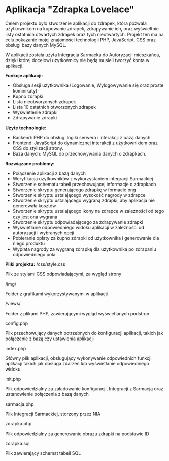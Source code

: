 # Aplikacja "Zdrapka Lovelace"

Celem projektu było stworzenie aplikacji do zdrapek, która pozwala użytkownikom na kupowanie zdrapek, zdrapywanie ich, oraz wyświeltnie listy ostatnich otwartych zdrapek oraz tych nieotwartych. Projekt ten ma na celu pokazanie mojej znajomości technologii PHP, JavaScript, CSS oraz obsługi bazy danych MySQL.

W aplikacji została użyta Integracja Sarmacka do Autoryzacji mieszkańca, dzięki której docelowi użytkownicy nie będą musieli tworzyć konta w aplikacji.

**Funkcje aplikacji:**
* Obsługa sesji użytkownika (Logowanie, Wylogowywanie się oraz proste kominikaty)
* Kupno zdrapki
* Lista nieotworzonych zdrapek
* Lista 10 ostatnich otworzonych zdrapek
* Wyświetlenie zdrapki
* Zdrapywanie zdrapki

**Użyte technologie:**
* Backend: PHP do obsługi logiki serwera i interakcji z bazą danych.
* Frontend: JavaScript do dynamicznej interakcji z użytkownikiem oraz CSS do stylizacji strony.
* Baza danych: MySQL do przechowywania danych o zdrapkach.

**Rozwiązane problemy:**
* Połączenie aplikacji z bazą danych
* Weryfikacja użytkowników z wykorzystaniem integracji Sarmackiej
* Stworzenie schematu tabeli przechowującej informacje o zdrapkach
* Stworzenie skryptu generującego zdrapkę w formacie png
* Stworzenie skryptu ustalającego wysokość nagrody w zdrapce
* Stworzenie skryptu ustalającego wygraną zdrapki, aby aplikacja nie generowała kosztów
* Stworzenie skryptu ustalającego ikony na zdrapce w zależności od tego czy jest ona wygrana
* Stworzenie skryptu odpowiadającego za zdrapywanie zdrapki
* Wyświetlanie odpowiedniego widoku aplikacji w zależności od autoryzacji i wybranych opcji
* Pobieranie opłaty za kupno zdrapki od użytkownika i generowanie dla niego produktu
* Wypłata nagrody za wygraną zdrapkę dla użytkownika po zdrapaniu odpowiedniego pola


**Pliki projektu:**
/css/style.css

Plik ze stylami CSS odpowiadającymi, za wygląd strony

/img/

Folder z grafikami wykorzystywanymi w aplikacji

/views/

Folder z plikami PHP, zawierającymi wygląd wyświetlanych podstron

config.php

Plik przechowujący danych potrzebnych do konfiguracji aplikacji, takich jak połączenie z bazą czy ustawienia aplikacji

index.php

Główny plik aplikacji, obsługujący wykonywanie odpowiednich funkcji aplikacji takich jak obsługa zdarzeń lub wyświetlanie odpowiedniego widoku

init.php

Plik odpowiedzialny za załadowanie konfiguracji, Integracji z Sarmacją oraz ustanowienie połączenia z bazą danych

sarmacja.php

Plik Integracji Sarmackiej, storzony przez NIA

zdrapka.php

Plik odpowiedzialny za generowanie obrazu zdrapki na podstawie ID

zdrapka.sql

Plik zawierający schemat tabeli SQL
